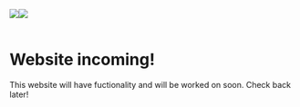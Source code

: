 <image src="/assets/icon.png"></image><image src="https://mc-heads.net/avatar/35fa623daca94bc3942a094ddfed5580/50"></image>
<br></br>
<h1>Website incoming!</h1>
<p>This website will have fuctionality and will be worked on soon. Check back later!</p>
